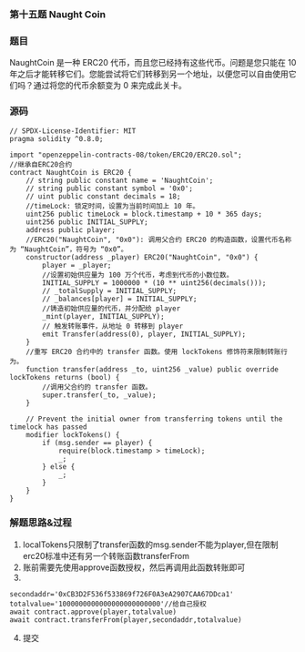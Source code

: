 ### 第十五题 Naught Coin
### 题目
NaughtCoin 是一种 ERC20 代币，而且您已经持有这些代币。问题是您只能在 10 年之后才能转移它们。您能尝试将它们转移到另一个地址，以便您可以自由使用它们吗？通过将您的代币余额变为 0 来完成此关卡。
### 源码
```solidity
// SPDX-License-Identifier: MIT
pragma solidity ^0.8.0;

import "openzeppelin-contracts-08/token/ERC20/ERC20.sol";
//继承自ERC20合约
contract NaughtCoin is ERC20 {
    // string public constant name = 'NaughtCoin';
    // string public constant symbol = '0x0';
    // uint public constant decimals = 18;
    //timeLock: 锁定时间，设置为当前时间加上 10 年。
    uint256 public timeLock = block.timestamp + 10 * 365 days;
    uint256 public INITIAL_SUPPLY;
    address public player;
    //ERC20("NaughtCoin", "0x0"): 调用父合约 ERC20 的构造函数，设置代币名称为 “NaughtCoin”，符号为 “0x0”。
    constructor(address _player) ERC20("NaughtCoin", "0x0") {
        player = _player;
        //设置初始供应量为 100 万个代币，考虑到代币的小数位数。
        INITIAL_SUPPLY = 1000000 * (10 ** uint256(decimals()));
        // _totalSupply = INITIAL_SUPPLY;
        // _balances[player] = INITIAL_SUPPLY;
        //铸造初始供应量的代币，并分配给 player
        _mint(player, INITIAL_SUPPLY);
        // 触发转账事件，从地址 0 转移到 player
        emit Transfer(address(0), player, INITIAL_SUPPLY);
    }
    //重写 ERC20 合约中的 transfer 函数。使用 lockTokens 修饰符来限制转账行为。
    function transfer(address _to, uint256 _value) public override lockTokens returns (bool) {
        //调用父合约的 transfer 函数。
        super.transfer(_to, _value);
    }

    // Prevent the initial owner from transferring tokens until the timelock has passed
    modifier lockTokens() {
        if (msg.sender == player) {
            require(block.timestamp > timeLock);
            _;
        } else {
            _;
        }
    }
}
```
### 解题思路&过程
1. localTokens只限制了transfer函数的msg.sender不能为player,但在限制erc20标准中还有另一个转账函数transferFrom
2. 账前需要先使用approve函数授权，然后再调用此函数转账即可
3.
```solidity //secondaddr是另外一个账户地址
secondaddr='0xCB3D2F536f533869f726F0A3eA2907CAA67DDca1'
totalvalue='1000000000000000000000000'//给自己授权
await contract.approve(player,totalvalue)
await contract.transferFrom(player,secondaddr,totalvalue)
```
4. 提交
